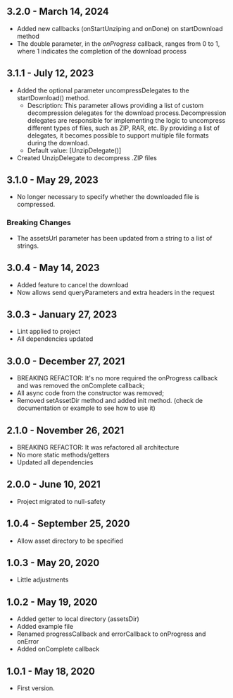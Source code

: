 ## 3.2.0 - March 14, 2024
* Added new callbacks (onStartUnziping and onDone) on startDownload method
* The double parameter, in the *onProgress* callback, ranges from 0 to 1, where 1 indicates the completion of the download process

## 3.1.1 - July 12, 2023

* Added the optional parameter uncompressDelegates to the startDownload() method.
    * Description: This parameter allows providing a list of custom decompression delegates for the
      download process.Decompression delegates are responsible for implementing the logic to
      uncompress different types of files, such as ZIP, RAR, etc. By providing a list of delegates,
      it becomes possible to support multiple file formats during the download.
    * Default value: [UnzipDelegate()]
* Created UnzipDelegate to decompress .ZIP files

## 3.1.0 - May 29, 2023

* No longer necessary to specify whether the downloaded file is compressed.

### Breaking Changes

* The assetsUrl parameter has been updated from a string to a list of strings.

## 3.0.4 - May 14, 2023

* Added feature to cancel the download
* Now allows send queryParameters and extra headers in the request

## 3.0.3 - January 27, 2023

* Lint applied to project
* All dependencies updated

## 3.0.0 - December 27, 2021

* BREAKING REFACTOR: It's no more required the onProgress callback and was removed the onComplete
  callback;
* All async code from the constructor was removed;
* Removed setAssetDir method and added init method. (check de documentation or example to see how to
  use it)

## 2.1.0 - November 26, 2021

* BREAKING REFACTOR: It was refactored all architecture
* No more static methods/getters
* Updated all dependencies

## 2.0.0 - June 10, 2021

* Project migrated to null-safety

## 1.0.4 - September 25, 2020

* Allow asset directory to be specified

## 1.0.3 - May 20, 2020

* Little adjustments

## 1.0.2 - May 19, 2020

* Added getter to local directory (assetsDir)
* Added example file
* Renamed progressCallback and errorCallback to onProgress and onError
* Added onComplete callback

## 1.0.1 - May 18, 2020

* First version.